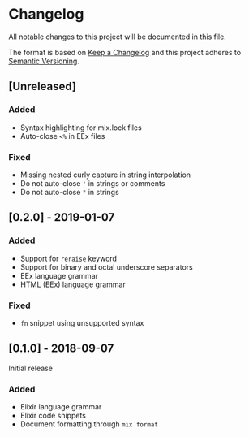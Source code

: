 # Changelog
All notable changes to this project will be documented in this file.

The format is based on [Keep a Changelog](http://keepachangelog.com/en/1.0.0/)
and this project adheres to [Semantic Versioning](http://semver.org/spec/v2.0.0.html).

## [Unreleased]

### Added
- Syntax highlighting for mix.lock files
- Auto-close `<%` in EEx files

### Fixed
- Missing nested curly capture in string interpolation
- Do not auto-close `'` in strings or comments
- Do not auto-close `"` in strings

## [0.2.0] - 2019-01-07

### Added
- Support for `reraise` keyword
- Support for binary and octal underscore separators
- EEx language grammar
- HTML (EEx) language grammar

### Fixed
- `fn` snippet using unsupported syntax

## [0.1.0] - 2018-09-07
Initial release

### Added
- Elixir language grammar
- Elixir code snippets
- Document formatting through `mix format`
